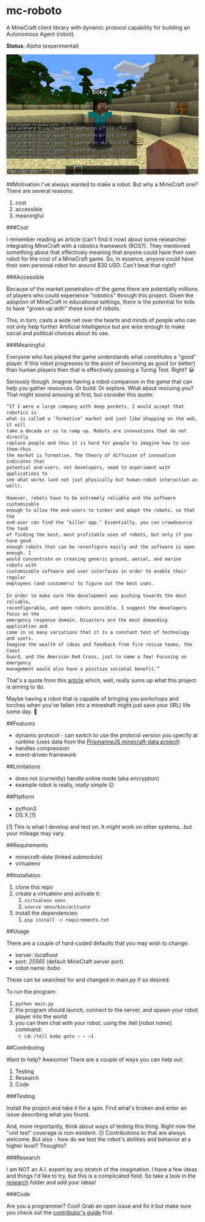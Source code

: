 # mc-roboto

A MineCraft client library with dynamic protocol capability for building an
Autonomous Agent (robot).

**Status**: *Alpha* (experimental)

![screenshot](screenshot.png)

##Motivation
I've always wanted to make a robot. But why a MineCraft one? There are several reasons:

1. cost
2. accessible
3. meaningful

###Cost

I remember reading an article (can't find it now) about some researcher
integrating MineCraft with a robotics framework (ROS?). They mentioned
something about that effectively meaning that anyone could have their own robot
for the cost of a MineCraft game. So, in essence, anyone could have their own
personal robot for around $30 USD. Can't beat that right?

###Accessible

Because of the market penetration of the game there are potentially millions of
players who could experience "robotics" through this project. Given the
adoption of MineCraft in educational settings, there is the potential for kids
to have "grown up with" these kind of robots.

This, in turn, casts a wide net over the hearts and minds of people who can not
only help further Artificial Intelligence but are wise enough to make social
and political choices about its use.

###Meaningful

Everyone who has played the game understands what constitutes a "good" player.
If this robot progresses to the point of becoming as good (or better) than
human players then that is effectively passing a Turing Test. Right? 😀

Seriously though. Imagine having a robot companion in the game that can help
you gather resources. Or build. Or explore. What about rescuing you? That might
sound amusing at first, but consider this quote:

	“If I were a large company with deep pockets, I would accept that robotics is
	what is called a ‘formative’ market and just like shopping on the web, it will
	take a decade or so to ramp up. Robots are innovations that do not directly
	replace people and thus it is hard for people to imagine how to use them—thus
	the market is formative. The theory of diffusion of innovation indicates that
	potential end-users, not developers, need to experiment with applications to
	see what works (and not just physically but human-robot interaction as well).

	However, robots have to be extremely reliable and the software customizable
	enough to allow the end-users to tinker and adapt the robots, so that the
	end-user can find the ‘killer app.’ Essentially, you can crowdsource the task
	of finding the best, most profitable uses of robots, but only if you have good
	enough robots that can be reconfigure easily and the software is open enough. I
	would concentrate on creating generic ground, aerial, and marine robots with
	customizable software and user interfaces in order to enable their regular
	employees (and customers) to figure out the best uses.

	In order to make sure the development was pushing towards the most reliable,
	reconfigurable, and open robots possible, I suggest the developers focus on the
	emergency response domain. Disasters are the most demanding application and
	come in so many variations that it is a constant test of technology and users.
	Imagine the wealth of ideas and feedback from fire rescue teams, the Coast
	Guard, and the American Red Cross, just to name a few! Focusing on emergency
	management would also have a positive societal benefit.”

That's a quote from this [article](http://spectrum.ieee.org/automaton/robotics/robotics-hardware/what-google-should-do-with-its-robots)
which, well, really sums up what this project is aiming to do.

Maybe having a robot that is capable of bringing you porkchops and torches when
you've fallen into a mineshaft might just save your (IRL) life some day. 🤔

##Features

 - dynamic protocol - can switch to use the protocol version you specify at runtime (uses data from the [PrismarineJS minecraft-data project](https://github.com/PrismarineJS/minecraft-data.git))
 - handles compression
 - event-driven framework

##Limitations

- does not (currently) handle online mode (aka encryption)
- example robot is really, *really* simple 😉

##Platform

- python3
- OS X [*1*]

[*1*] This is what I develop and test on. It *might* work on other systems...but your mileage may vary.

##Requirements

* minecraft-data (linked submodule)
* virtualenv

##Installation

1. clone this repo
1. create a virtualenv and activate it:
	1. `virtualenv venv`
	1. `source venv/bin/activate`
1. install the dependencies:
	1. `pip install -r requirements.txt`

##Usage

There are a couple of hard-coded defaults that you may wish to change:

- server: *localhost*
- port: *25565* (default MineCraft server port)
- robot name: *bobo*

These can be searched for and changed in main.py if so desired.

To run the program:

1. `python main.py`
2. the program should launch, connect to the server, and spawn your robot player into the world
3. you can then chat with your robot, using the /tell [*robot name*] command:
	- i.e. `/tell bobo goto ~ ~ ~1`

##Contributing

Want to help? Awesome! There are a couple of ways you can help out:

1. Testing
2. Research
3. Code

###Testing

Install the project and take it for a spin. Find what's broken and enter an
issue describing what you found.

And, more importantly, think about ways of testing this thing. Right now the
"unit test" coverage is non-existent. 😔 Contributions to that are always
welcome. But also - how do we test the robot's abilities and behavior at a
higher level? Thoughts?

###Research

I am NOT an A.I. expert by any stretch of the imagination. I have a few ideas
and things I'd like to try, but this is a complicated field. So take a look in
the [research](./research) folder and add your ideas!

###Code

Are you a programmer? Cool! Grab an open issue and fix it but make sure you
check out the [contributor's guide](./.github/CONTRIBUTING.md) first.
